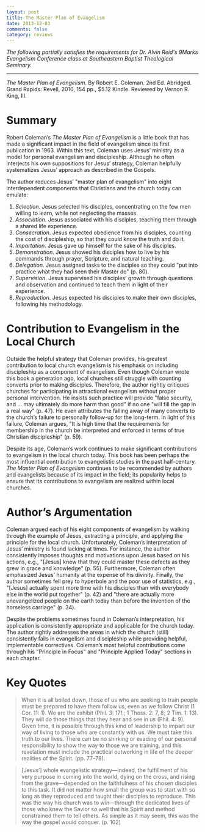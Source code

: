 ```yaml
---
layout: post
title: The Master Plan of Evangelism
date: 2013-12-03
comments: false
category: reviews
---
```


*The following partially satisfies the requirements for Dr. Alvin Reid's 9Marks Evangelism Conference class at Southeastern Baptist Theological Seminary.*

---

*The Master Plan of Evangelism*. By Robert E. Coleman. 2nd Ed. Abridged. Grand Rapids: Revell, 2010, 154 pp., $5.12 Kindle. Reviewed by Vernon R. King, III.

# Summary

Robert Coleman’s *The Master Plan of Evangelism* is a little book that has made a significant impact in the field of evangelism since its first publication in 1963. Within this text, Coleman uses Jesus’ ministry as a model for personal evangelism and discipleship. Although he often interjects his own suppositions for Jesus’ strategy, Coleman helpfully systematizes Jesus’ approach as described in the Gospels.

The author reduces Jesus’ "master plan of evangelism" into eight interdependent components that Christians and the church today can emulate:

1.	*Selection*. Jesus selected his disciples, concentrating on the few men willing to learn, while not neglecting the masses. 
2.	*Association*. Jesus associated with his disciples, teaching them through a shared life experience. 
3.	*Consecration*. Jesus expected obedience from his disciples, counting the cost of discipleship, so that they could know the truth and do it. 
4.	*Impartation*. Jesus gave up himself for the sake of his disciples. 
5.	*Demonstration*. Jesus showed his disciples how to live by his commands through prayer, Scripture, and natural teaching. 
6.	*Delegation*. Jesus assigned tasks to the disciples so they could "put into practice what they had seen their Master do" (p. 80). 
7.	*Supervision*. Jesus supervised his disciples’ growth through questions and observation and continued to teach them in light of their experience.
8.	*Reproduction*. Jesus expected his disciples to make their own disciples, following his methodology.

# Contribution to Evangelism in the Local Church

Outside the helpful strategy that Coleman provides, his greatest contribution to local church evangelism is his emphasis on including discipleship as a component of evangelism. Even though Coleman wrote this book a generation ago, local churches still struggle with counting converts prior to making disciples. Therefore, the author rightly critiques churches for participating in attractional evangelism without proper personal intervention. He insists such practice will provide "false security, and … may ultimately do more harm than good" if no one "will fill the gap in a real way" (p. 47). He even attributes the falling away of many converts to the church’s failure to personally follow-up for the long-term. In light of this failure, Coleman argues, "It is high time that the requirements for membership in the church be interpreted and enforced in terms of true Christian discipleship" (p. 59).

Despite its age, Coleman’s work continues to make significant contributions to evangelism in the local church today. This book has been perhaps the most influential contribution to evangelistic studies in the past half-century. *The Master Plan of Evangelism* continues to be recommended by authors and evangelists because of its impact in the field; its popularity helps to ensure that its contributions to evangelism are realized within local churches.

# Author’s Argumentation

Coleman argued each of his eight components of evangelism by walking through the example of Jesus, extracting a principle, and applying the principle for the local church. Unfortunately, Coleman’s interpretation of Jesus’ ministry is found lacking at times. For instance, the author consistently imposes thoughts and motivations upon Jesus based on his actions, e.g., "[Jesus] knew that they could master these defects as they grew in grace and knowledge" (p. 55). Furthermore, Coleman often emphasized Jesus’ humanity at the expense of his divinity. Finally, the author sometimes fell prey to hyperbole and the poor use of statistics, e.g., "[Jesus] actually spent more time with his disciples than with everybody else in the world put together" (p. 42) and "there are actually more unevangelized people on the earth today than before the invention of the horseless carriage" (p. 34). 

Despite the problems sometimes found in Coleman’s interpretation, his application is consistently appropriate and applicable for the church today. The author rightly addresses the areas in which the church (still) consistently fails in evangelism and discipleship while providing helpful, implementable correctives. Coleman’s most helpful contributions come through his "Principle in Focus" and "Principle Applied Today" sections in each chapter.

# Key Quotes

> When it is all boiled down, those of us who are seeking to train people must be prepared to have them follow us, even as we follow Christ (1 Cor. 11: 1). We are the exhibit (Phil. 3: 17f.; 1 Thess. 2: 7, 8; 2 Tim. 1: 13). They will do those things that they hear and see in us (Phil. 4: 9). Given time, it is possible through this kind of leadership to impart our way of living to those who are constantly with us. We must take this truth to our lives. There can be no shirking or evading of our personal responsibility to show the way to those we are training, and this revelation must include the practical outworking in life of the deeper realities of the Spirit. (pp. 77–78).

> [Jesus’] whole evangelistic strategy—indeed, the fulfillment of his very purpose in coming into the world, dying on the cross, and rising from the grave—depended on the faithfulness of his chosen disciples to this task. It did not matter how small the group was to start with so long as they reproduced and taught their disciples to reproduce. This was the way his church was to win—through the dedicated lives of those who knew the Savior so well that his Spirit and method constrained them to tell others. As simple as it may seem, this was the way the gospel would conquer. (p. 102)

